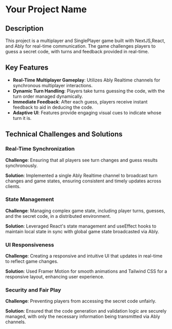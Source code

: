 # Your Project Name

## Description

This project is a multiplayer and SinglePlayer game built with NextJS,React, and Ably for real-time communication. The game challenges players to guess a secret code, with turns and feedback provided in real-time.

## Key Features

- **Real-Time Multiplayer Gameplay**: Utilizes Ably Realtime channels for synchronous multiplayer interactions.
- **Dynamic Turn Handling**: Players take turns guessing the code, with the turn order managed dynamically.
- **Immediate Feedback**: After each guess, players receive instant feedback to aid in deducing the code.
- **Adaptive UI**: Features provide engaging visual cues to indicate whose turn it is.

## Technical Challenges and Solutions

### Real-Time Synchronization

**Challenge**: Ensuring that all players see turn changes and guess results synchronously.

**Solution**: Implemented a single Ably Realtime channel to broadcast turn changes and game states, ensuring consistent and timely updates across clients.

### State Management

**Challenge**: Managing complex game state, including player turns, guesses, and the secret code, in a distributed environment.

**Solution**: Leveraged React's state management and useEffect hooks to maintain local state in sync with global game state broadcasted via Ably.

### UI Responsiveness

**Challenge**: Creating a responsive and intuitive UI that updates in real-time to reflect game changes.

**Solution**: Used Framer Motion for smooth animations and Tailwind CSS for a responsive layout, enhancing user experience.

### Security and Fair Play

**Challenge**: Preventing players from accessing the secret code unfairly.

**Solution**: Ensured that the code generation and validation logic are securely managed, with only the necessary information being transmitted via Ably channels.
